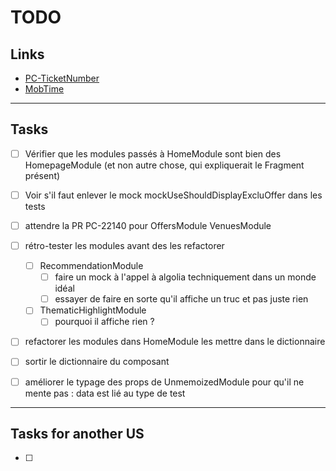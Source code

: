 # TODO

## Links

- [PC-TicketNumber](https://passculture.atlassian.net/browse/PC-TicketNumber)
- [MobTime](https://mobtime.hadrienmp.fr/mob/pass-culture)

---

## Tasks

- [ ] Vérifier que les modules passés à HomeModule sont bien des HomepageModule (et non autre chose, qui expliquerait le Fragment présent)
- [ ] Voir s'il faut enlever le mock mockUseShouldDisplayExcluOffer dans les tests

- [ ] attendre la PR PC-22140 pour OffersModule VenuesModule
- [ ] rétro-tester les modules avant des les refactorer
  - [ ] RecommendationModule
    - [ ] faire un mock à l'appel à algolia techniquement dans un monde idéal
    - [ ] essayer de faire en sorte qu'il affiche un truc et pas juste rien
  - [ ] ThematicHighlightModule
    - [ ] pourquoi il affiche rien ?
- [ ] refactorer les modules dans HomeModule les mettre dans le dictionnaire
- [ ] sortir le dictionnaire du composant
- [ ] améliorer le typage des props de UnmemoizedModule pour qu'il ne mente pas : data est lié au type de test

---

## Tasks for another US

- [ ]
